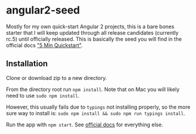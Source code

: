 # angular2-seed
Mostly for my own quick-start Angular 2 projects, this is a bare bones starter that I will keep updated through all release candidates (currently rc.5) until officially released. This is basically the seed you will find in the official docs ["5 Min Quickstart"](https://angular.io/docs/ts/latest/quickstart.html).

## Installation
Clone or download zip to a new directory.

From the directory root run `npm install`. Note that on Mac you will likely need to use `sudo npm install`.

However, this usually fails due to `typings` not installing properly, so the more sure way to install is: `sudo npm install && sudo npm run typings install`.

Run the app with `npm start`. See [official docs](https://angular.io/docs/ts/latest/) for everything else.
